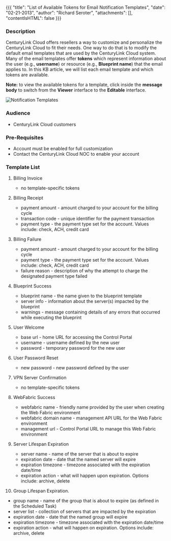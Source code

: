 {{{
  "title": "List of Available Tokens for Email Notification Templates",
  "date": "02-21-2013",
  "author": "Richard Seroter",
  "attachments": [],
  "contentIsHTML": false
}}}

### Description
CenturyLink Cloud offers resellers a way to customize and personalize the CenturyLink Cloud to fit their needs. One way to do that is to modify the default email templates that are used by the CenturyLink Cloud system. Many of the email templates offer **tokens** which represent information about the user (e.g., **username**) or resource (e.g., **Blueprint name**) that the email applies to. In this KB article, we will list each email template and which tokens are available.

**Note:**  to view the available tokens for a template, click inside the **message body** to switch from the **Viewer** interface to the **Editable** interface.

![Notification Templates](../images/email-token-templates.png)

### Audience
* CenturyLink Cloud customers

### Pre-Requisites
* Account must be enabled for full customization
* Contact the CenturyLink Cloud NOC to enable your account

### Template List
1. Billing Invoice
   * no template-specific tokens

2. Billing Receipt
   * payment amount - amount charged to your account for the billing cycle
   * transaction code - unique identifier for the payment transaction
   * payment type - the payment type set for the account. Values include: check, ACH, credit card

3. Billing Failure
   * payment amount - amount charged to your account for the billing cycle
   * payment type - the payment type set for the account. Values include: check, ACH, credit card
   * failure reason - description of why the attempt to charge the designated payment type failed

4. Blueprint Success
   * blueprint name - the name given to the blueprint template
   * server info - information about the server(s) impacted by the blueprint
   * warnings - message containing details of any errors that occurred while executing the blueprint

5. User Welcome
   * base url - home URL for accessing the Control Portal
   * username - username defined by the new user
   * password - temporary password for the new user

6. User Password Reset
   * new password - new password defined by the user

7. VPN Server Confirmation
   * no template-specific tokens

8. WebFabric Success
   * webfabric name - friendly name provided by the user when creating the Web Fabric environment
   * webfabric domain name - management API URL for the Web Fabric environment
   * management url - Control Portal URL to manage this Web Fabric environment

9. Server Lifespan Expiration
   * server name - name of the server that is about to expire
   * expiration date - date that the named server will expire
   * expiration timezone - timezone associated with the expiration date/time
   * expiration action - what will happen upon expiration. Options include: archive, delete

10. Group Lifespan Expiration.
   * group name - name of the group that is about to expire (as defined in the Scheduled Task)
   * server list - collection of servers that are impacted by the expiration
   * expiration date - date that the named group will expire
   * expiration timezone - timezone associated with the expiration date/time
   * expiration action - what will happen on expiration. Options include: archive, delete
